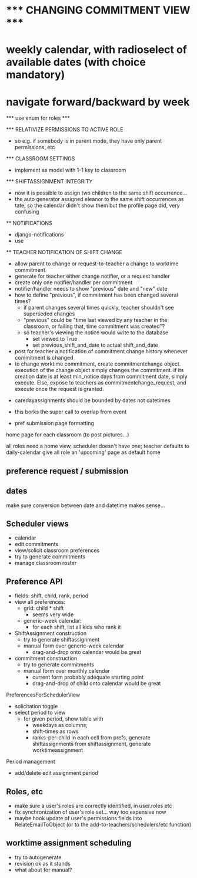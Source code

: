 
# *** CHANGING COMMITMENT VIEW ***
# weekly calendar, with radioselect of available dates (with choice mandatory)
# navigate forward/backward by week


*** use enum for roles ***

*** RELATIVIZE PERMISSIONS TO ACTIVE ROLE
- so e.g. if somebody is in parent mode, they have only parent permissions, etc

*** CLASSROOM SETTINGS
- implement as model with 1-1 key to classroom

*** SHIFTASSIGNMENT INTEGRITY
- now it is possible to assign two children to the same shift occurrence...
- the auto generator assigned eleanor to the same shift occurrences as tate, so the calendar didn\'t show them but the profile page did, very confusing

** NOTIFICATIONS

- django-notifications
- use 


** TEACHER NOTIFICATION OF SHIFT CHANGE
 
- allow parent to change or request-to-teacher a change to worktime commitment
- generate for teacher either change notifier, or a request handler
- create only one notifier/handler per commitment
- notifier/handler needs to show "previous" date and "new" date
- how to define "previous", if commitment has been changed several times?
  - if parent changes several times quickly, teacher shouldn't see superseded changes
  - "previous" could be "time last viewed by any teacher in the classroom, or failing that, time commitment was created"?
  - so teacher's viewing the notice would write to the database
      - set viewed to True
      - set previous_shift_and_date to actual shift_and_date
- post for teacher a notification of commitment change history whenever commitment is changed
- to change worktime commitment, create commitmentchange object.  execution of the change object simply changes the commitment.  if its creation date is at least min_notice days from commitment date, simply execute.  Else, expose to teachers as commitmentchange_request, and execute once the request is granted.

* caredayassignments should be bounded by dates not datetimes
* this borks the super call to overlap from event

* pref submission page formatting

home page for each classroom (to post pictures...)

all roles need a home view, scheduler doesn't have one; teacher defaults to daily-calendar
give all role an 'upcoming' page as default home




preference request / submission
-----



dates
-----

make sure conversion between date and datetime makes sense...


Scheduler views
-------------------

- calendar
- edit commitments
- view/solicit classroom preferences
- try to generate commitments
- manage classroom roster

Preference API
--------------

- fields: shift, child, rank, period
- view all preferences:
    - grid: child * shift
        - seems very wide
    - generic-week calendar: 
        - for each shift, list all kids who rank it
- ShiftAssignment construction
    - try to generate shiftassignment
    - manual form over generic-week calendar
        - drag-and-drop onto calendar would be great
- commitment construction
    - try to generate commitments
    - manual form over monthly calendar
        - current form probably adequate starting point
        - drag-and-drop of child onto calendar would be great

PreferencesForSchedulerView
- solicitation toggle
- select period to view
    - for given period, show table with 
        - weekdays as columns, 
        - shift-times as rows
        - ranks-per-child in each cell
from prefs, generate shiftassignments
from shiftassignment, generate worktimeassignment

Period management
- add/delete edit assignment period

Roles, etc
----------

- make sure a user's roles are correctly identified, in user.roles etc
- fix synchronization of user's role set... way too expensive now
- maybe hook update of user's permissions fields into RelateEmailToObject (or to the add-to-teachers/schedulers/etc function) 

worktime assignment scheduling
------------------------------

- try to autogenerate
- revision ok as it stands
- what about for manual?
